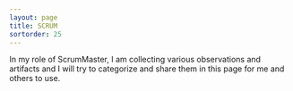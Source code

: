 ```yaml
---
layout: page
title: SCRUM
sortorder: 25
---
```


In my role of ScrumMaster, I am collecting various observations and artifacts and I will try to categorize and
share them in this page for me and others to use.